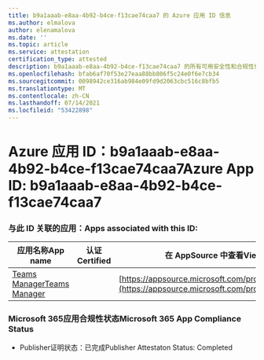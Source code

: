 ```yaml
---
title: b9a1aaab-e8aa-4b92-b4ce-f13cae74caa7 的 Azure 应用 ID 信息
ms.author: elmalova
author: elenamalova
ms.date: ''
ms.topic: article
ms.service: attestation
certification_type: attested
description: b9a1aaab-e8aa-4b92-b4ce-f13cae74caa7 的所有可用安全性和合规性信息。
ms.openlocfilehash: bfab6af70f53e27eaa88bb806f5c24e0f6e7cb34
ms.sourcegitcommit: 0098942ce316ab984e09fd9d2063cbc516c8bfb5
ms.translationtype: MT
ms.contentlocale: zh-CN
ms.lasthandoff: 07/14/2021
ms.locfileid: "53422898"
---
```

# <a name="azure-app-id-b9a1aaab-e8aa-4b92-b4ce-f13cae74caa7"></a><span data-ttu-id="61734-103">Azure 应用 ID：b9a1aaab-e8aa-4b92-b4ce-f13cae74caa7</span><span class="sxs-lookup"><span data-stu-id="61734-103">Azure App ID: b9a1aaab-e8aa-4b92-b4ce-f13cae74caa7</span></span>


### <a name="apps-associated-with-this-id"></a><span data-ttu-id="61734-104">与此 ID 关联的应用：</span><span class="sxs-lookup"><span data-stu-id="61734-104">Apps associated with this ID:</span></span>
| <span data-ttu-id="61734-105">**应用名称**</span><span class="sxs-lookup"><span data-stu-id="61734-105">**App name**</span></span> | <span data-ttu-id="61734-106">**认证**</span><span class="sxs-lookup"><span data-stu-id="61734-106">**Certified**</span></span> | <span data-ttu-id="61734-107">**在 AppSource 中查看**</span><span class="sxs-lookup"><span data-stu-id="61734-107">**View in AppSource**</span></span> |
|-|-|-|
| [<span data-ttu-id="61734-108">Teams Manager</span><span class="sxs-lookup"><span data-stu-id="61734-108">Teams Manager</span></span>](https://docs.microsoft.com/en-us/microsoft-365-app-certification/forward/WA200000764) |  | [https://appsource.microsoft.com/product/office/WA200000764](https://appsource.microsoft.com/product/office/WA200000764) |

### <a name="microsoft-365-app-compliance-status"></a><span data-ttu-id="61734-109">Microsoft 365应用合规性状态</span><span class="sxs-lookup"><span data-stu-id="61734-109">Microsoft 365 App Compliance Status</span></span>
- <span data-ttu-id="61734-110">Publisher证明状态：已完成</span><span class="sxs-lookup"><span data-stu-id="61734-110">Publisher Attestaton Status: Completed</span></span>
